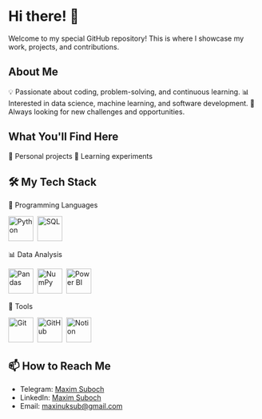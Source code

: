 # Hi there! 👋

Welcome to my special GitHub repository! This is where I showcase my work, projects, and contributions. 

## About Me
💡 Passionate about coding, problem-solving, and continuous learning.
📊 Interested in data science, machine learning, and software development.
🚀 Always looking for new challenges and opportunities.

## What You'll Find Here
📕 Personal projects
📗 Learning experiments

## 🛠 My Tech Stack
📌 Programming Languages
<p align="left"> <img src="https://cdn.jsdelivr.net/gh/devicons/devicon/icons/python/python-original.svg" title="Python" alt="Python" width="50" height="50"/>&nbsp; <img src="https://cdn.jsdelivr.net/gh/devicons/devicon/icons/sqlite/sqlite-original.svg" title="SQL" alt="SQL" width="50" height="50"/>&nbsp; </p>

📊 Data Analysis
<p align="left"> <img src="https://cdn.jsdelivr.net/gh/devicons/devicon/icons/pandas/pandas-original.svg" title="Pandas" alt="Pandas" width="50" height="50"/>&nbsp; <img src="https://cdn.jsdelivr.net/gh/devicons/devicon/icons/numpy/numpy-original.svg" title="NumPy" alt="NumPy" width="50" height="50"/>&nbsp; <img src="https://upload.wikimedia.org/wikipedia/commons/c/cf/New_Power_BI_Logo.svg" title="Power BI" alt="Power BI" width="50" height="50"/> </p>

🔧 Tools
<p align="left"> <img src="https://cdn.jsdelivr.net/gh/devicons/devicon/icons/git/git-original.svg" title="Git" alt="Git" width="50" height="50"/>&nbsp; <img src="https://cdn.jsdelivr.net/gh/devicons/devicon/icons/github/github-original.svg" title="GitHub" alt="GitHub" width="50" height="50"/>&nbsp; <img src="https://upload.wikimedia.org/wikipedia/commons/4/45/Notion_app_logo.png" title="Notion" alt="Notion" width="50" height="50"/>&nbsp; </p>

## 📫 How to Reach Me
- Telegram: [Maxim Suboch](https://t.me/maxinuk)
- LinkedIn: [Maxim Suboch](https://www.linkedin.com/in/maxim-suboch-49080a331)
- Email: maxinuksub@gmail.com
